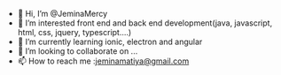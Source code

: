 - 👋 Hi, I’m @JeminaMercy
- 👀 I’m interested front end and back end development(java, javascript, html, css, jquery, typescript....)
- 🌱 I’m currently learning ionic, electron and angular
- 💞️ I’m looking to collaborate on ...
- 📫 How to reach me :jeminamatiya@gmail.com

<!---
JeminaMercy/JeminaMercy is a ✨ special ✨ repository because its `README.md` (this file) appears on your GitHub profile.
You can click the Preview link to take a look at your changes.
--->
